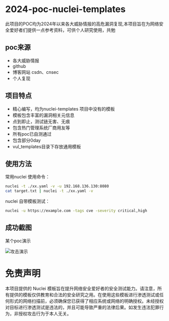 # 2024-poc-nuclei-templates
此项目的POC均为2024年以来各大威胁情报的高危漏洞复现,本项目旨在为网络安全爱好者们提供一点参考资料，可供个人研究使用，共勉

## poc来源
- 各大威胁情报 
- github
- 博客网站 csdn、cnsec
- 个人复现

## 项目特点
- 精心编写，均为nuclei-templates 项目中没有的模板
- 模板包含丰富的漏洞相关元信息
- 点到即止，测试链无害、无痕
- 包含热门管理系统厂商用友等
- 所有poc已自测通过
- 包含部分0day
- vul_templates目录下存放通用模板



## 使用方法
常用nuclei 使用命令：
```sh
nuclei -t ./xx.yaml -v -u 192.168.136.130:8080
cat target.txt | nuclei -t ./xx.yaml -v
```


nuclei 自带模板测试：
```sh
nuclei -u https://example.com -tags cve -severity critical,high
```

## 成功截图
某个poc演示

![](https://github.com/k3ppf0r/2024_POC/blob/main/2024-5-17/2024%E7%94%A8%E5%8F%8Bpoc/%E7%94%A8%E5%8F%8BU8CRM%E5%AE%A2%E6%88%B7%E5%85%B3%E7%B3%BB%E7%AE%A1%E7%90%86%E7%B3%BB%E7%BB%9Fdownloadfile.php%E5%AD%98%E5%9C%A8%E4%BB%BB%E6%84%8F%E6%96%87%E4%BB%B6%E8%AF%BB%E5%8F%96%E6%BC%8F%E6%B4%9E/image.png "攻击演示")


# 免责声明
本项目提供的 Nuclei 模板旨在提升网络安全爱好者的安全测试能力。请注意，所有提供的模板仅供教育和合法的安全研究之用。在使用这些模板进行渗透测试或任何形式的网络扫描前，必须确保您已获得了相应系统或网络的明确授权。未经授权对目标进行渗透测试是违法的，并且可能导致严重的法律后果。如发生违法犯罪行为，非授权攻击行为于本人无关。